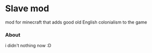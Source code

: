 # Slave mod
mod for minecraft that adds good old English colonialism to the game

### About
i didn't nothing now :D
